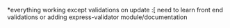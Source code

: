 *everything working except validations on update :[ 
    need to learn front end validations or adding express-validator module/documentation
